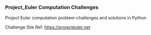 ### Project_Euler Computation Challenges
Project Euler computation problem-challenges and solutions in Python
 
Challenge Site Ref: https://projecteuler.net
